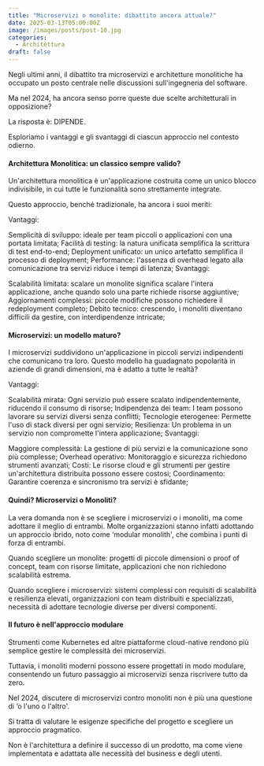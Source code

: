 ```yaml
---
title: "Microservizi o monolite: dibattito ancora attuale?"
date: 2025-03-13T05:00:00Z
image: /images/posts/post-10.jpg
categories:
  - Architettura
draft: false
---
```


Negli ultimi anni, il dibattito tra microservizi e architetture monolitiche ha occupato un posto centrale nelle discussioni sull'ingegneria del software.

Ma nel 2024, ha ancora senso porre queste due scelte architetturali in opposizione?

La risposta è: DIPENDE.

Esploriamo i vantaggi e gli svantaggi di ciascun approccio nel contesto odierno.

#### Architettura Monolitica: un classico sempre valido?

Un'architettura monolitica è un'applicazione costruita come un unico blocco indivisibile, in cui tutte le funzionalità sono strettamente integrate.

Questo approccio, benché tradizionale, ha ancora i suoi meriti:

Vantaggi:

Semplicità di sviluppo: ideale per team piccoli o applicazioni con una portata limitata;
Facilità di testing: la natura unificata semplifica la scrittura di test end-to-end;
Deployment unificato: un unico artefatto semplifica il processo di deployment;
Performance: l'assenza di overhead legato alla comunicazione tra servizi riduce i tempi di latenza;
Svantaggi:

Scalabilità limitata: scalare un monolite significa scalare l'intera applicazione, anche quando solo una parte richiede risorse aggiuntive;
Aggiornamenti complessi: piccole modifiche possono richiedere il redeployment completo;
Debito tecnico: crescendo, i monoliti diventano difficili da gestire, con interdipendenze intricate;

#### Microservizi: un modello maturo?

I microservizi suddividono un'applicazione in piccoli servizi indipendenti che comunicano tra loro. Questo modello ha guadagnato popolarità in aziende di grandi dimensioni, ma è adatto a tutte le realtà?

Vantaggi:

Scalabilità mirata: Ogni servizio può essere scalato indipendentemente, riducendo il consumo di risorse;
Indipendenza dei team: I team possono lavorare su servizi diversi senza conflitti;
Tecnologie eterogenee: Permette l'uso di stack diversi per ogni servizio;
Resilienza: Un problema in un servizio non compromette l'intera applicazione;
Svantaggi:

Maggiore complessità: La gestione di più servizi e la comunicazione sono più complesse;
Overhead operativo: Monitoraggio e sicurezza richiedono strumenti avanzati;
Costi: Le risorse cloud e gli strumenti per gestire un'architettura distribuita possono essere costosi;
Coordinamento: Garantire coerenza e sincronismo tra servizi è sfidante;

#### Quindi? Microservizi o Monoliti?

La vera domanda non è se scegliere i microservizi o i monoliti, ma come adottare il meglio di entrambi. Molte organizzazioni stanno infatti adottando un approccio ibrido, noto come ‘modular monolith', che combina i punti di forza di entrambi.

Quando scegliere un monolite: progetti di piccole dimensioni o proof of concept, team con risorse limitate, applicazioni che non richiedono scalabilità estrema.

Quando scegliere i microservizi: sistemi complessi con requisiti di scalabilità e resilienza elevati, organizzazioni con team distribuiti e specializzati, necessità di adottare tecnologie diverse per diversi componenti.

#### Il futuro è nell'approccio modulare

Strumenti come Kubernetes ed altre piattaforme cloud-native rendono più semplice gestire le complessità dei microservizi.

Tuttavia, i monoliti moderni possono essere progettati in modo modulare, consentendo un futuro passaggio ai microservizi senza riscrivere tutto da zero.

Nel 2024, discutere di microservizi contro monoliti non è più una questione di ‘o l'uno o l'altro'.

Si tratta di valutare le esigenze specifiche del progetto e scegliere un approccio pragmatico.

Non è l'architettura a definire il successo di un prodotto, ma come viene implementata e adattata alle necessità del business e degli utenti.
